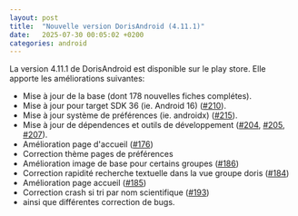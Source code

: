 ```yaml
---
layout: post
title:  "Nouvelle version DorisAndroid (4.11.1)"
date:   2025-07-30 00:05:02 +0200
categories: android
---
```

La version 4.11.1 de DorisAndroid est disponible sur le play store. 
Elle apporte les améliorations suivantes:

- Mise à jour de la base (dont 178 nouvelles fiches complétes).<br />
- Mise à jour pour target SDK 36 (ie. Android 16) (<a href="https://github.com/doris-ffessm/doris-android/issues/210">#210</a>).<br />
- Mise à jour système de préférences (ie. androidx) (<a href="https://github.com/doris-ffessm/doris-android/issues/215">#215</a>).<br />
- Mise à jour de dépendences et outils de développement (<a href="https://github.com/doris-ffessm/doris-android/issues/204">#204</a>,
    <a href="https://github.com/doris-ffessm/doris-android/issues/205">#205</a>, <a href="https://github.com/doris-ffessm/doris-android/issues/207">#207</a>).<br />
- Amélioration page d'accueil (<a href="https://github.com/doris-ffessm/doris-android/issues/176">#176</a>)<br/>    
- Correction thème pages de préférences <br/>
- Amélioration image de base pour certains groupes (<a href="https://github.com/doris-ffessm/doris-android/issues/186">#186</a>)<br/>
- Correction rapidité recherche textuelle dans la vue groupe doris (<a href="https://github.com/doris-ffessm/doris-android/issues/184">#184</a>)<br/>
- Amélioration page accueil (<a href="https://github.com/doris-ffessm/doris-android/issues/185">#185</a>)<br/>
- Correction crash si tri par nom scientifique (<a href="https://github.com/doris-ffessm/doris-android/issues/193">#193</a>)</a>
- ainsi que différentes correction de bugs.

